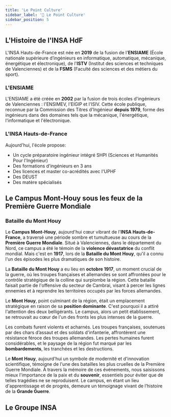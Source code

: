 ```yaml
---
title: 'Le Point Culture'
sidebar_label: '🧠 Le Point Culture'
sidebar_position: 5
---
```


## L'Histoire de l'INSA HdF

L'INSA Hauts-de-France est née en **2019** de la fusion de l'**ENSIAME** (École nationale supérieure d’ingénieurs en informatique, automatique, mécanique, énergétique et électronique), de l'**ISTV** (Institut des sciences et techniques de Valenciennes) et de la **FSMS** (Faculté des sciences et des métiers du sport).

### L'ENSIAME

L'ENSIAME a été créée en **2002** par la fusion de trois écoles d'ingénieurs de Valenciennes : l'ENSIMEV, l'EIGIP et l'ISIV. Cette école publique, reconnue par la Commission des Titres d'Ingénieur **depuis 1979**, forme des ingénieurs dans des domaines tels que la mécanique, l'énergétique, l'informatique et l'électronique.

### L'INSA Hauts-de-France

Aujourd'hui, l'école propose:
- Un cycle préparatoire ingénieur intégré SHPI (Sciences et Humanités Pour l'Ingénieur)
- Des formations d'ingénieurs en 3 ans
- Des licences et master co-acrédités avec l'UPHF
- Des DEUST
- Des matère spécialisés

## Le Campus Mont-Houy sous les feux de la Première Guerre Mondiale
### Bataille du Mont Houy

Le **Campus Mont-Houy**, aujourd'hui cœur vibrant de l'**INSA Hauts-de-France**, a traversé une période sombre et tumultueuse au cours de la **Première Guerre Mondiale**. Situé à Valenciennes, dans le département du Nord, ce campus a été le témoin de la **violence dévastatrice** du conflit mondial. Mais c'est en **1917**, lors de la **Bataille du Mont Houy**, qu'il a connu l'un des épisodes les plus dramatiques de son histoire.

La **Bataille du Mont Houy** a eu lieu en **octobre 1917**, un moment crucial de la guerre, où les troupes françaises et allemandes se sont affrontées pour le contrôle stratégique de la colline qui surplombe la région. Cette bataille faisait partie de l'offensive du secteur de Cambrai, visant à percer les lignes ennemies et à reprendre les territoires occupés par les forces allemandes.

Le **Mont Houy**, point culminant de la région, était un emplacement stratégique en raison de sa **position dominante**. C'est pourquoi il a attiré l'attention des deux belligérants. Le campus, alors un petit établissement, se retrouvait au cœur de l'un des fronts les plus intenses de la guerre.

Les combats furent violents et acharnés. Les troupes françaises, soutenues par des chars d’assaut et des soldats d'infanterie, affrontèrent une résistance féroce des troupes allemandes. Les pertes humaines furent considérables, et le paysage de la région fut marqué par les **bombardements**, les tranchées et les destructions.

Le **Mont Houy**, aujourd'hui un symbole de modernité et d'innovation scientifique, témoigne de l'une des batailles les plus cruelles de la Première Guerre Mondiale. À travers la mémoire de ces événements, nous saisissons mieux l'importance de la paix et du **souvenir**, essentiels pour éviter que de telles tragédies ne se reproduisent. Le campus, en étant un lieu d'apprentissage et de progrès, demeure un témoignage vivant de l’histoire de la **Grande Guerre**.



## Le Groupe INSA
